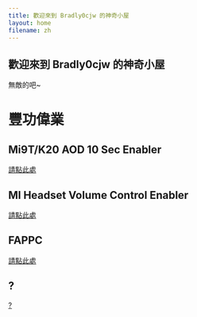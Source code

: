 ```yaml
---
title: 歡迎來到 Bradly0cjw 的神奇小屋
layout: home
filename: zh
--- 
```


## 歡迎來到 Bradly0cjw 的神奇小屋

無敵的吧~

# 豐功偉業

## Mi9T/K20 AOD 10 Sec Enabler

[請點此處](https://bradly0cjw.github.io/Mi9T-K20-AOD-10-sec-enabler)

## MI Headset Volume Control Enabler

[請點此處](https://bradly0cjw.github.io/Mi-headset-Volume-control-enabler)

## FAPPC
[請點此處](https://bradly0cjw.github.io/FAPPC/)

## ?

[?](https://bradly0cjw.github.io/0)
